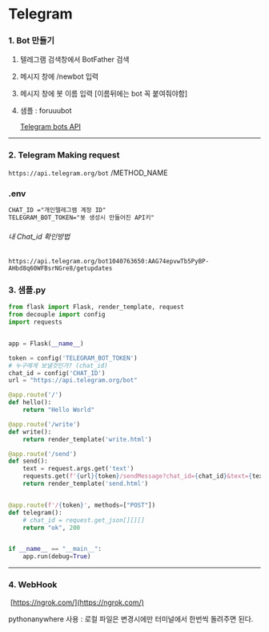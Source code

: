 # Telegram



### 1. Bot 만들기

1. 텔레그램 검색창에서 BotFather 검색 

2. 메시지 창에 /newbot 입력

3. 메시지 창에 봇 이름 입력 [이름뒤에는 bot 꼭 붙여줘야함]

4. 샘플 : foruuubot

   [Telegram bots API](https://core.telegram.org/bots/api)



---



### 2. Telegram Making request

`https://api.telegram.org/bot`  <token>/METHOD_NAME



### .env

```html
CHAT_ID ="개인텔레그램 계정 ID"
TELEGRAM_BOT_TOKEN="봇 생성시 만들어진 API키"
```

###### 내 Chat_id 확인방법

`https://api.telegram.org/bot1040763650:AAG74epvwTb5PyBP-AHbd8q60WFBsrNGre8/getupdates`



### 3. 샘플.py

```python
from flask import Flask, render_template, request
from decouple import config
import requests


app = Flask(__name__)

token = config('TELEGRAM_BOT_TOKEN')
# 누구에게 보낼것인가? (chat_id)
chat_id = config('CHAT_ID')
url = "https://api.telegram.org/bot"

@app.route('/')
def hello():
    return "Hello World"

@app.route('/write')
def write():
    return render_template('write.html')

@app.route('/send')
def send():
    text = request.args.get('text')
    requests.get(f'{url}{token}/sendMessage?chat_id={chat_id}&text={text}')
    return render_template('send.html')


@app.route(f'/{token}', methods=["POST"])
def telegram():
    # chat_id = request.get_json[][][]
    return "ok", 200


if __name__ == "__main__":
    app.run(debug=True)
```



---



### 4. WebHook

​	[https://ngrok.com/](https://ngrok.com/)

pythonanywhere 사용 : 로컬 파일은 변경시에만 터미널에서 한번씩 돌려주면 된다.